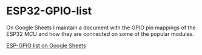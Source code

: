 # ESP32-GPIO-list

On Google Sheets I maintain a document with the GPIO pin mappings of the ESP32 MCU and how they are connected on some of the popular modules.

[ESP-GPIO list on Google Sheets](https://docs.google.com/spreadsheets/d/1YNM0ygJRb-AnxUBC7ivR3uWTbxw-iHu1eqr2sKyIV5o/edit?usp=sharing)
